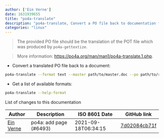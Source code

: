 ```yaml
---
author: ['Ein Verne']
date: 1631939655
title: "po4a-translate"
description: "po4a-translate, Convert a PO file back to documentation format."
categories: "linux"
---
```

> The provided PO file should be the translation of the POT file which was produced by `po4a-gettextize`.

> More information: <https://po4a.org/man/man1/po4a-translate.1.php>.

- Convert a translated PO file back to a document:

```bash
po4a-translate --format text --master path/to/master.doc --po path/to/result.po --localized path/to/translated.txt
```

- Get a list of available formats:

```bash
po4a-translate --help-format
```
List of changes to this documentation


Author | Description | ISO 8601 Date | GitHub link
------|-----|-----|-----
[Ein Verne](mailto:einverne@gmail.com) | po4a: add page (#6493) | 2021-09-18T06:34:15 | [7d02084cb71f](https://github.com/tldr-pages/tldr/commit/7d02084cb71fdea63e70a0830ee8cec3e3a69ea8)

